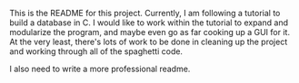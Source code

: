 This is the README for this project. 
Currently, I am following a tutorial to build a database in C. 
I would like to work within the tutorial to expand and modularize the program, and maybe even go as far cooking up a GUI for it. At the very least, there's lots of work to be done in cleaning up the project and working through all of the spaghetti code. 

I also need to write a more professional readme. 


